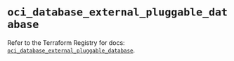 # `oci_database_external_pluggable_database`

Refer to the Terraform Registry for docs: [`oci_database_external_pluggable_database`](https://registry.terraform.io/providers/oracle/oci/7.19.0/docs/resources/database_external_pluggable_database).
